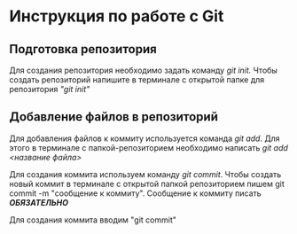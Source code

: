 # Инструкция по работе с Git

## Подготовка репозитория

Для создания репозитория необходимо задать команду *git init.*
Чтобы создать репозиторий напишите в терминале с открытой папке для репозитория *"git init"*

## Добавление файлов в репозиторий
Для добавления файлов к коммиту используется команда *git add*.
Для этого в терминале с папкой-репозиторием необходимо написать
*git add <название файла>*

Для создания коммита используем команду *git commit*.
Чтобы создать новый коммит в терминале с открытой папкой репозиторием пишем git commit -m "сообщение к коммиту".
Сообщение к коммиту писать ***ОБЯЗАТЕЛЬНО***

Для создания коммита вводим "git commit"
